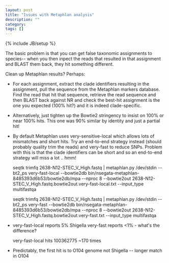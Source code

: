 ```yaml
---
layout: post
title: "Issues with Metaphlan analysis"
description: ""
category: 
tags: []
---
```

{% include JB/setup %}

The basic problem is that you can get false taxonomic assignments to species-- when you then inpect the reads that resulted in that assignment and BLAST them back, they hit something different.

Clean up Metaphlan results? Perhaps:

* For each assignment, extract the clade identifiers resulting in the assignment, pull the sequence from the Metaphlan markers database. Find the read that hit that sequence, retrieve the read sequence and then BLAST back against NR and check the best-hit assignment is the one you expected (100% hit?) and it is indeed clade-specific.

* Alternatively, just tighten up the Bowtie2 stringency to insist on 100% or near 100% hits. This one was 90% similar by identity and just a partial hit!

* By default Metaphlan uses very-sensitive-local which allows lots of mismatches and short hits. Try an end-to-end strategy instead (should probably quality trim the reads) and very-fast to reduce SNPs. Problem with this is that the clade identifiers can be short and so an end-to-end strategy will miss a lot .. hmm!

	seqtk trimfq 2638-N12-STEC_V_High.fastq | metaphlan.py /dev/stdin  --bt2_ps very-fast-local --bowtie2db bin/nsegata-metaphlan-8485393d6b53/bowtie2db/mpa --nproc 8 --bowtie2out 2638-N12-STEC_V_High.fastq.bowtie2out.very-fast-local.txt --input_type multifastqa

	seqtk trimfq 2638-N12-STEC_V_High.fastq | metaphlan.py /dev/stdin  --bt2_ps very-fast --bowtie2db bin/nsegata-metaphlan-8485393d6b53/bowtie2db/mpa --nproc 8 --bowtie2out 2638-N12-STEC_V_High.fastq.bowtie2out.very-fast.txt --input_type multifastqa

* very-fast-local reports 5% Shigella very-fast reports <1% - what's the difference?

	very-fast-local hits 100362775 ~170 times 

* Predictably, the first hit is to O104 genome not Shigella -- longer match in O104

